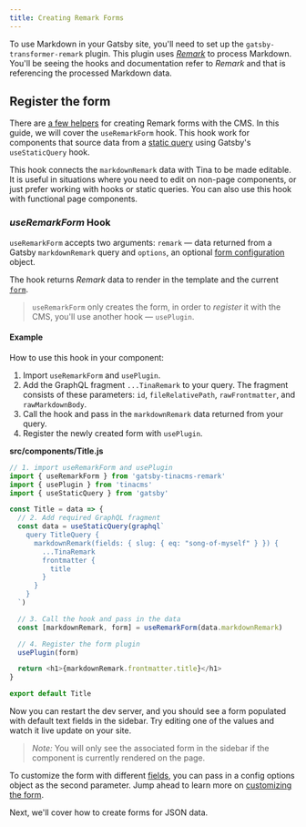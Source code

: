 ```yaml
---
title: Creating Remark Forms
---
```


To use Markdown in your Gatsby site, you'll need to set up the `gatsby-transformer-remark` plugin. This plugin uses [_Remark_](https://remark.js.org/) to process Markdown. You'll be seeing the hooks and documentation refer to _Remark_ and that is referencing the processed Markdown data.

## Register the form

There are [a few helpers](https://github.com/tinacms/tinacms/tree/master/packages/gatsby-tinacms-remark) for creating Remark forms with the CMS. In this guide, we will cover the `useRemarkForm` hook. This hook work for components that source data from a [static query](https://www.gatsbyjs.org/docs/static-query/#how-staticquery-differs-from-page-query) using Gatsby's `useStaticQuery` hook.

This hook connects the `markdownRemark` data with Tina to be made editable. It is useful in situations where you need to edit on non-page components, or just prefer working with hooks or static queries. You can also use this hook with functional page components.

### _useRemarkForm_ Hook

`useRemarkForm` accepts two arguments: `remark` — data returned from a Gatsby `markdownRemark` query and `options`, an optional [form configuration](/docs/plugins/forms#form-configuration) object.

The hook returns _Remark_ data to render in the template and the current [`form`](/docs/plugins/forms).

> `useRemarkForm` only creates the form, in order to _register_ it with the CMS, you'll use another hook — `usePlugin`.

#### Example

How to use this hook in your component:

1. Import `useRemarkForm` and `usePlugin`.
2. Add the GraphQL fragment `...TinaRemark` to your query. The fragment consists of these parameters: `id`, `fileRelativePath`, `rawFrontmatter`, and `rawMarkdownBody`.
3. Call the hook and pass in the `markdownRemark` data returned from your query.
4. Register the newly created form with `usePlugin`.

**src/components/Title.js**

```javascript
// 1. import useRemarkForm and usePlugin
import { useRemarkForm } from 'gatsby-tinacms-remark'
import { usePlugin } from 'tinacms'
import { useStaticQuery } from 'gatsby'

const Title = data => {
  // 2. Add required GraphQL fragment
  const data = useStaticQuery(graphql`
    query TitleQuery {
      markdownRemark(fields: { slug: { eq: "song-of-myself" } }) {
        ...TinaRemark
        frontmatter {
          title
        }
      }
    }
  `)

  // 3. Call the hook and pass in the data
  const [markdownRemark, form] = useRemarkForm(data.markdownRemark)

  // 4. Register the form plugin
  usePlugin(form)

  return <h1>{markdownRemark.frontmatter.title}</h1>
}

export default Title
```

Now you can restart the dev server, and you should see a form populated with default text fields in the sidebar. Try editing one of the values and watch it live update on your site.

> _Note:_ You will only see the associated form in the sidebar if the component is currently rendered on the page.

To customize the form with different [fields](/docs/plugins/fields), you can pass in a config options object as the second parameter. Jump ahead to learn more on [customizing the form](http://tinacms.org/guides/gatsby/git/customize-form).

Next, we'll cover how to create forms for JSON data.
